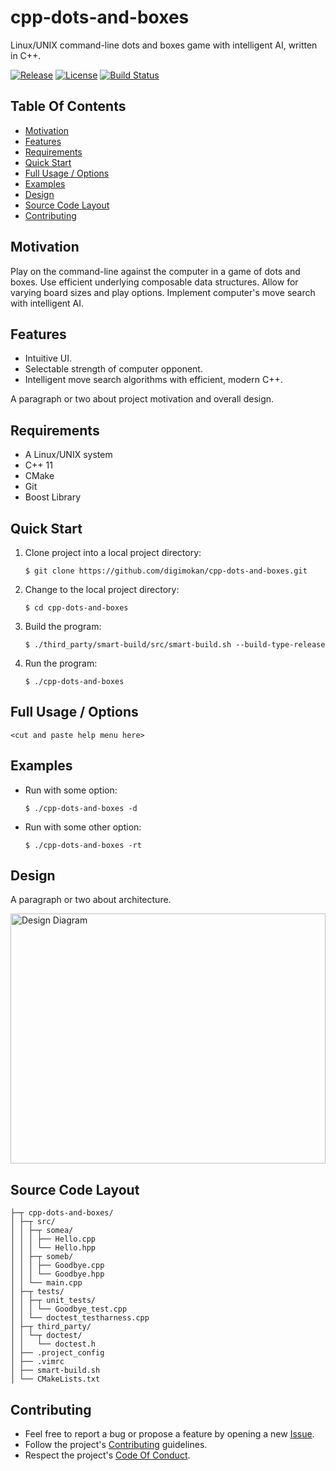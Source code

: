 # cpp-dots-and-boxes

Linux/UNIX command-line dots and boxes game with intelligent AI, written in C++.

[![Release](https://img.shields.io/github/release/digimokan/cpp-dots-and-boxes.svg?label=release)](https://github.com/digimokan/cpp-dots-and-boxes/releases/latest "Latest Release Notes")
[![License](https://img.shields.io/badge/license-MIT-blue.svg?label=license)](LICENSE.txt "Project License")
[![Build Status](https://img.shields.io/travis/com/digimokan/cpp-dots-and-boxes/master.svg?label=linux+build)](https://travis-ci.com/digimokan/cpp-dots-and-boxes "Build And Test Results From Master Branch")

## Table Of Contents

* [Motivation](#motivation)
* [Features](#features)
* [Requirements](#requirements)
* [Quick Start](#quick-start)
* [Full Usage / Options](#full-usage--options)
* [Examples](#examples)
* [Design](#design)
* [Source Code Layout](#source-code-layout)
* [Contributing](#contributing)

## Motivation

Play on the command-line against the computer in a game of dots and boxes. Use
efficient underlying composable data structures. Allow for varying board sizes
and play options. Implement computer's move search with intelligent AI.

## Features

* Intuitive UI.
* Selectable strength of computer opponent.
* Intelligent move search algorithms with efficient, modern C++.

A paragraph or two about project motivation and overall design.

## Requirements

* A Linux/UNIX system
* C++ 11
* CMake
* Git
* Boost Library

## Quick Start

1. Clone project into a local project directory:

   ```shell
   $ git clone https://github.com/digimokan/cpp-dots-and-boxes.git
   ```

2. Change to the local project directory:

   ```shell
   $ cd cpp-dots-and-boxes
   ```

3. Build the program:

   ```shell
   $ ./third_party/smart-build/src/smart-build.sh --build-type-release
   ```

4. Run the program:

   ```shell
   $ ./cpp-dots-and-boxes
   ```

## Full Usage / Options

```
<cut and paste help menu here>
```

## Examples

* Run with some option:

   ```shell
   $ ./cpp-dots-and-boxes -d
   ```

* Run with some other option:

   ```shell
   $ ./cpp-dots-and-boxes -rt
   ```

## Design

A paragraph or two about architecture.

<img src="readme_assets/design_diagram.svg" width="100%" height="400" alt="Design Diagram">

## Source Code Layout

```
├─┬ cpp-dots-and-boxes/
│ ├─┬ src/
│ │ ├─┬ somea/
│ │ │ ├── Hello.cpp
│ │ │ └── Hello.hpp
│ │ ├─┬ someb/
│ │ │ ├── Goodbye.cpp
│ │ │ └── Goodbye.hpp
│ │ └── main.cpp
│ ├─┬ tests/
│ │ ├─┬ unit_tests/
│ │ │ └── Goodbye_test.cpp
│ │ └── doctest_testharness.cpp
│ ├─┬ third_party/
│ │ └─┬ doctest/
│ │   └── doctest.h
│ ├── .project_config
│ ├── .vimrc
│ ├── smart-build.sh
│ └── CMakeLists.txt
```

## Contributing

* Feel free to report a bug or propose a feature by opening a new
  [Issue](https://github.com/digimokan/cpp-dots-and-boxes/issues).
* Follow the project's [Contributing](CONTRIBUTING.md) guidelines.
* Respect the project's [Code Of Conduct](CODE_OF_CONDUCT.md).

